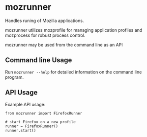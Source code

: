 # mozrunner

Handles runing of Mozilla applications.

mozrunner utilizes mozprofile for managing application profiles
and mozprocess for robust process control. 

mozrunner may be used from the command line as an API


## Command line Usage

Run `mozrunner --help` for detailed information on the command line
program.


## API Usage

Example API usage:

    from mozrunner import FirefoxRunner
	
    # start Firefox on a new profile
    runner = FirefoxRunner()
    runner.start()
